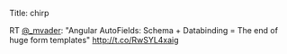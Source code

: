 Title: chirp

RT <a href="http://twitter.com/_mvader">@_mvader</a>: "Angular AutoFields: Schema + Databinding = The end of huge form templates" <a href="http://t.co/RwSYL4xaig">http://t.co/RwSYL4xaig</a>

